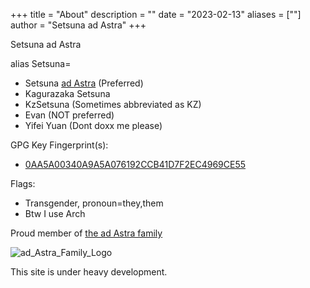 +++
title = "About"
description = ""
date = "2023-02-13"
aliases = [""]
author = "Setsuna ad Astra"
+++

Setsuna ad Astra

alias Setsuna=
 - Setsuna [ad Astra](https://adastra.name/) (Preferred)
 - Kagurazaka Setsuna
 - KzSetsuna (Sometimes abbreviated as KZ)
 - Evan (NOT preferred)
 - Yifei Yuan (Dont doxx me please)

GPG Key Fingerprint(s):
 - [0AA5A00340A9A5A076192CCB41D7F2EC4969CE55](https://keyserver.ubuntu.com/pks/lookup?op=get&search=0x0aa5a00340a9a5a076192ccb41d7f2ec4969ce55)

Flags:
 - Transgender, pronoun=they,them
 - Btw I use Arch

Proud member of [the ad Astra family](https://adastra.name)

![ad_Astra_Family_Logo](/star.svg "ad Astra Family")

This site is under heavy development.
